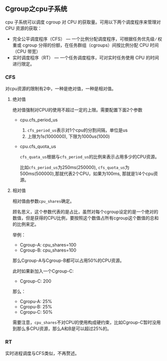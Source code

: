 ## Cgroup之cpu子系统

cpu 子系统可以调度 cgroup 对 CPU 的获取量。可用以下两个调度程序来管理对 CPU 资源的获取：

- 完全公平调度程序（CFS） — 一个比例分配调度程序，可根据任务优先级 ∕ 权重或 cgroup 分得的份额，在任务群组（cgroups）间按比例分配 CPU 时间（CPU 带宽）
- 实时调度程序（RT） — 一个任务调度程序，可对实时任务使用 CPU 的时间进行限定。

### CFS
对cpu资源的限制有2中，一种是绝对值，一种是相对值。
1. 绝对值

    绝对值强制对CPU的使用不超过一定的上限。需要配置下面2个参数
    - cpu.cfs_period_us
        1. `cfs_period_us`表示对1个cpu的分割间隔，单位是us
        2. 上限为1s(1000000), 下限为1000us(1000)

    - cpu.cfs_quota_us

        `cfs_quata_us`根据与`cfs_period_us`的比例来表示占用多少的CPU资源。
    
        比如`cfs_period_us`为250ms(250000), `cfs_quota_us`为500ms(500000),那就代表2个CPU，如果为100ms, 那就是1/4个cpu资源。
2. 相对值
    
    相对值由参数`cpu_shares`确定。

    顾名思义，这个参数代表的是占比，虽然对每个cgroup设定的是一个绝对的数值，但是获得的CPU比例，要按照这个数值占所有cgroup这个数值的总和的比例来定。

    举例：
    
    - Cgroup-A: cpu_shares=100
    - Cgroup-B: cpu_shares=100
    
    那么Cgroup-A与Cgroup-B都可以占用50%的CPU资源。
    
    此时如果新加入一个Cgroup-C:
    - Cgroup-C: 200
    
    那么：
    - Cgropu-A: 25%
    - Cgropu-B: 25%
    - Cgropu-C: 50%

    需要注意，`cpu_shares`不对CPU的使用构成硬约束，比如Cgroup-C暂时没用到那么多CPU资源，那么A和B是可以超过25%的。

    



### RT
实时进程调度与CFS类似，不再赘述。